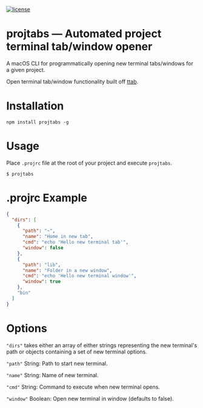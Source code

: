 [![license](https://img.shields.io/npm/l/ttab.svg)](https://github.com/mklement0/ttab/blob/master/LICENSE.md)


# projtabs &mdash; Automated project terminal tab/window opener

A macOS CLI for programmatically opening new terminal tabs/windows for a given project.

Open terminal tab/window functionality built off [ttab](https://github.com/mklement0/ttab).

# Installation

    npm install projtabs -g

# Usage

Place `.projrc` file at the root of your project and execute `projtabs`.

    $ projtabs

# .projrc Example

```json
{
  "dirs": [
    {
      "path": "~",
      "name": "Home in new tab",
      "cmd": "echo 'Hello new terminal tab'",
      "window": false
    },
    {
      "path": "lib",
      "name": "Folder in a new window",
      "cmd": "echo 'Hello new terminal window'",
      "window": true
    },
    "bin"
  ]
}
```

# Options

`"dirs"` takes either an array of either strings representing the new terminal's path or objects containing a set of new terminal options.

`"path"` String: Path to start new terminal.

`"name"` String: Name of new terminal.

`"cmd"` String: Command to execute when new terminal opens.

`"window"` Boolean: Open new terminal in window (defaults to false).
